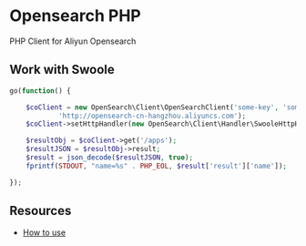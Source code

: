 # Opensearch PHP
PHP Client for Aliyun Opensearch



## Work with Swoole

```php
go(function() {

    $coClient = new OpenSearch\Client\OpenSearchClient('some-key', 'some-secret',
            'http://opensearch-cn-hangzhou.aliyuncs.com');
    $coClient->setHttpHandler(new OpenSearch\Client\Handler\SwooleHttpHandler()); // 更换请求处理器

    $resultObj = $coClient->get('/apps');
    $resultJSON = $resultObj->result;
    $result = json_decode($resultJSON, true);
    fprintf(STDOUT, "name=%s" . PHP_EOL, $result['result']['name']);

});
```



## Resources

* [How to use](https://help.aliyun.com/document_detail/53079.html?spm=a2c4g.11186623.6.662.2d16503eYSOqdR)